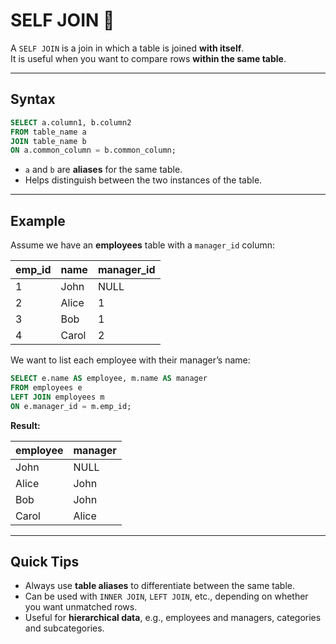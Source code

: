 # SELF JOIN 🔄

A `SELF JOIN` is a join in which a table is joined **with itself**.  
It is useful when you want to compare rows **within the same table**.

---

## Syntax

```sql
SELECT a.column1, b.column2
FROM table_name a
JOIN table_name b
ON a.common_column = b.common_column;
```

* `a` and `b` are **aliases** for the same table.
* Helps distinguish between the two instances of the table.

---

## Example

Assume we have an **employees** table with a `manager_id` column:

| emp\_id | name  | manager\_id |
| ------- | ----- | ----------- |
| 1       | John  | NULL        |
| 2       | Alice | 1           |
| 3       | Bob   | 1           |
| 4       | Carol | 2           |

We want to list each employee with their manager’s name:

```sql
SELECT e.name AS employee, m.name AS manager
FROM employees e
LEFT JOIN employees m
ON e.manager_id = m.emp_id;
```

**Result:**

| employee | manager |
| -------- | ------- |
| John     | NULL    |
| Alice    | John    |
| Bob      | John    |
| Carol    | Alice   |

---

## Quick Tips

* Always use **table aliases** to differentiate between the same table.
* Can be used with `INNER JOIN`, `LEFT JOIN`, etc., depending on whether you want unmatched rows.
* Useful for **hierarchical data**, e.g., employees and managers, categories and subcategories.